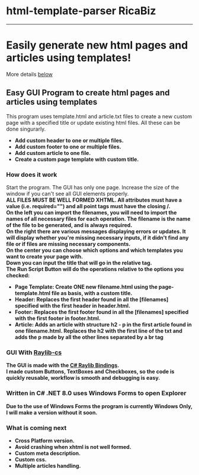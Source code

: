 # html-template-parser RicaBiz
<hr />

# Easily generate new html pages and articles using templates!
<p>More details <a href="#details">below</a></p>

## Easy GUI Program to create html pages and articles using templates
<p>This program uses template.html and article.txt files to create a new custom page with a specified title or update existing html files. All these can be done singurarly.
<br />
<ul>
  <li><b>Add custom header to one or multiple files.</b></li>
  <li><b>Add custom footer to one or multiple files.</b></li>
  <li><b>Add custom article to one file.</b></li>
  <li><b>Create a custom page template with custom title.</b></li>
</ul></p>
<h3 id="details">How does it work</h3>
<p>Start the program. The GUI has only one page. Increase the size of the window if you can't see all GUI elements properly.
<br /><strong>ALL FILES MUST BE WELL FORMED XHTML. All attributes must have a value (i.e. required="") and all point tags must have the closing /.
<br /><b>On the left</b> you can import the filenames, you will need to import the names of all necessary files for each operation. The filename is the name of the file to be generated, and is always required.
<br /><b>On the right</b> there are various messages displaying errors or updates. It will display whether you're missing necessary inputs, if it didn't find any file or if files are missing necessary components.
<br /><b>On the center</b> you can choose which options and which templates you want to create your page with.
<br /><b>Down</b> you can input the title that will go in the relative tag.
<br />The <b>Run Script</b> Button will do the operations relative to the options you checked:
<ul>
  <li>Page Template: Create ONE new filename.html using the page-template.html file as basis, with a custom title.</li>
  <li>Header: Replaces the first header found in all the [filenames] specified with the first header in header.html.</li>
  <li>Footer: Replaces the first footer found in all the [filenames] specified with the first footer in footer.html.</li>
  <li>Article: Adds an article with structure h2 - p in the first article found in one filename.html. Replaces the h2 with the first line of the txt and adds the p made by all the other lines separated by a br tag</li>
</ul></p>

<h3>GUI With <a href="https://github.com/raylib-cs/raylib-cs">Raylib-cs</a></h3>
<p>The GUI is made with the <a href="https://github.com/raylib-cs/raylib-cs">C# Raylib Bindings</a>.
<br />I made custom Buttons, TextBoxes and Checkboxes, so the code is quickly reusable, workflow is smooth and debugging is easy.</p>

### Written in C# .NET 8.0 uses Windows Forms to open Explorer
<p>Due to the use of Windows Forms the program is currently Windows Only, I will make a version without it soon.</p>

### What is coming next
<p><ul>
  <li>Cross Platform version.</li>
  <li>Avoid crashing when xhtml is not well formed.</li>
  <li>Custom meta description.</li>
  <li>Custom css.</li>
  <li>Multiple articles handling.</li>
</ul></p>

